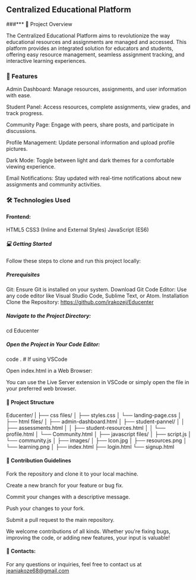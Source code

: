 ## Centralized Educational Platform

###*** 🚀 Project Overview

The Centralized Educational Platform aims to revolutionize the way educational resources and assignments are managed and accessed. This platform provides an integrated solution for educators and students, offering easy resource management, seamless assignment tracking, and interactive learning experiences.

### 🎯 Features

Admin Dashboard: Manage resources, assignments, and user information with ease.

Student Panel: Access resources, complete assignments, view grades, and track progress.

Community Page: Engage with peers, share posts, and participate in discussions.

Profile Management: Update personal information and upload profile pictures.

Dark Mode: Toggle between light and dark themes for a comfortable viewing experience.

Email Notifications: Stay updated with real-time notifications about new assignments and community activities.

### 🛠️ Technologies Used

#### Frontend:
HTML5
CSS3 (Inline and External Styles)
JavaScript (ES6)

##### 💻 Getting Started
Follow these steps to clone and run this project locally:

##### Prerequisites
Git: Ensure Git is installed on your system. Download Git
Code Editor: Use any code editor like Visual Studio Code, Sublime Text, or Atom.
Installation
Clone the Repository:
https://github.com/irakozej/Educenter

##### Navigate to the Project Directory:
cd Educenter

##### Open the Project in Your Code Editor:
code .  # If using VSCode

Open index.html in a Web Browser:

You can use the Live Server extension in VSCode or simply open the file in your preferred web browser.
#### 📂 Project Structure

Educenter/
|
├── css files/
│   ├── styles.css
│   └── landing-page.css
│
├── html files/
│   ├── admin-dashboard.html
│   ├── student-pannel/
│   │   ├── assessments.html
│   │   ├── student-resources.html
│   │   └── profile.html
│   └── Community.html
│
├── javascript files/
│   ├── script.js
│   └── community.js
│
├── images/
│   ├── Icon.jpg
│   ├── resources.png
│   └── learning.png
│
├── index.html
├── login.html
└── signup.html


#### 📝 Contribution Guidelines
Fork the repository and clone it to your local machine.

Create a new branch for your feature or bug fix.

Commit your changes with a descriptive message.

Push your changes to your fork.

Submit a pull request to the main repository.

We welcome contributions of all kinds. Whether you're fixing bugs, improving the code, or adding new features, your input is valuable!

#### 📧 Contacts:
For any questions or inquiries, feel free to contact us at jeaniakoze68@gmail.com

